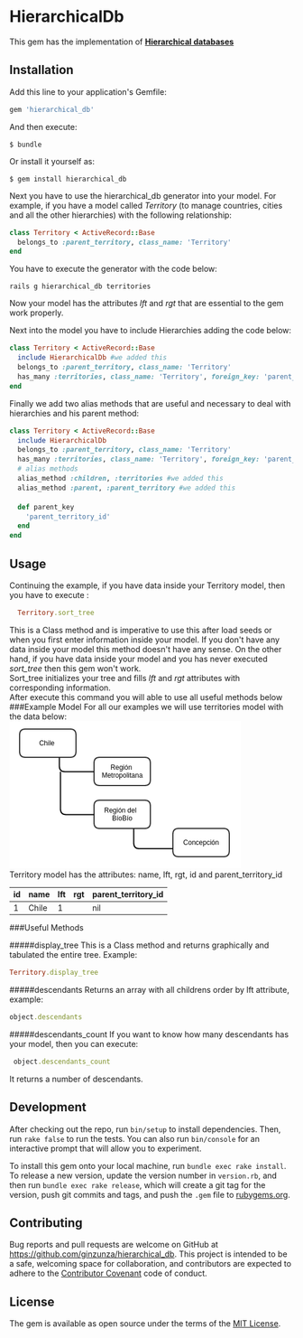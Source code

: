 # HierarchicalDb

This gem has the implementation of **[Hierarchical databases](http://www.sitepoint.com/hierarchical-data-database/)**

## Installation

Add this line to your application's Gemfile:

```ruby
gem 'hierarchical_db'
```

And then execute:

    $ bundle

Or install it yourself as:

    $ gem install hierarchical_db

Next you have to use the hierarchical_db generator into your model. For example, if you have a model called *Territory* (to manage countries, cities and all the other hierarchies) with the following relationship:
```ruby
class Territory < ActiveRecord::Base
  belongs_to :parent_territory, class_name: 'Territory'
end
```
You have to execute the generator with the code below:
```
rails g hierarchical_db territories
```
Now your model has the attributes *lft* and *rgt* that are essential to the gem work properly.

Next into the model you have to include Hierarchies adding the code below:
```ruby
class Territory < ActiveRecord::Base
  include HierarchicalDb #we added this
  belongs_to :parent_territory, class_name: 'Territory'
  has_many :territories, class_name: 'Territory', foreign_key: 'parent_territory_id'
end
```
Finally we add two alias methods that are useful and necessary to deal with hierarchies and his parent method:
```ruby
class Territory < ActiveRecord::Base
  include HierarchicalDb 
  belongs_to :parent_territory, class_name: 'Territory'
  has_many :territories, class_name: 'Territory', foreign_key: 'parent_territory_id'
  # alias methods
  alias_method :children, :territories #we added this
  alias_method :parent, :parent_territory #we added this

  def parent_key
    'parent_territory_id'
  end
end
```
## Usage

Continuing the example, if you have data inside your Territory model, then you have to execute :
```ruby
  Territory.sort_tree
```
This is a Class method and is imperative to use this after load seeds or when you first enter information inside your model. If you don't have any data inside your model this method doesn't have any sense. On the other hand, if you have data inside your model and you has never executed *sort_tree* then this gem won't work.<br>
Sort_tree initializes your tree and fills *lft* and *rgt* attributes with corresponding information.<br>
After execute this command you will able to use all useful methods below
###Example Model
For all our examples we will use territories model with the data below:
![GitHub Logo](/img/tree.png) <br>
Territory model has the attributes: name, lft, rgt, id and parent_territory_id

id | name | lft | rgt | parent_territory_id
------------ | ------------- | ------------- | ------------- | ------------- 
1 | Chile | 1| | nil
###Useful Methods

#####display_tree
This is a Class method and returns graphically and tabulated the entire tree. Example:
```ruby
Territory.display_tree
```
#####descendants
Returns an array with all childrens order by lft attribute, example:
```ruby
object.descendants
```
#####descendants_count
If you want to know how many descendants has your model, then you can execute:
```ruby
 object.descendants_count
 ```
 It returns a number of descendants.

## Development

After checking out the repo, run `bin/setup` to install dependencies. Then, run `rake false` to run the tests. You can also run `bin/console` for an interactive prompt that will allow you to experiment.

To install this gem onto your local machine, run `bundle exec rake install`. To release a new version, update the version number in `version.rb`, and then run `bundle exec rake release`, which will create a git tag for the version, push git commits and tags, and push the `.gem` file to [rubygems.org](https://rubygems.org).

## Contributing

Bug reports and pull requests are welcome on GitHub at https://github.com/ginzunza/hierarchical_db. This project is intended to be a safe, welcoming space for collaboration, and contributors are expected to adhere to the [Contributor Covenant](contributor-covenant.org) code of conduct.


## License

The gem is available as open source under the terms of the [MIT License](http://opensource.org/licenses/MIT).

